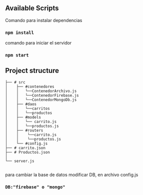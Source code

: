 ## Available Scripts
Comando para instalar dependencias
### `npm install`

comando para iniciar el servidor
### `npm start`
## Project structure

``` 
├── # src
│    ├── #contenedores
│    │   └──ContenedorArchivo.js
│    │   └──ContenedorFirebase.js
│    │   └──ContenedorMongoDb.js
│    ├── #daos
│    │   └──carritos
│    │   └──productos
│    ├── #models
│    │   └── carrito.js
│    │   └──productos.js
│    ├── #routers
│    │    └──carrito.js
│    │    └──productos.js
│    └── #config.js   
├── # carrito.json
├── # Productos.json
│   
└── server.js
   

```
para cambiar la base de datos modificar DB, en archivo config.js
### `DB:"firebase" o "mongo"`